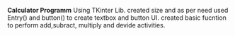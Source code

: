 **Calculator Programm**
Using TKinter Lib.
created size and as per need used Entry() and button() to create textbox and button UI.
created basic fucntion to perform add,subract, multiply and devide activities.
